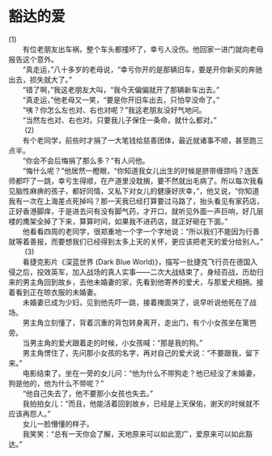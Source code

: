 # 豁达的爱
(1)  
　　有位老朋友出车祸，整个车头都撞坏了，幸亏人没伤。他回家一进门就向老母报告这个意外。  
　　“真走运，”八十多岁的老母说，“幸亏你开的是那辆旧车，要是开你新买的奔驰出去，损失就大了。”  
　　“错了啊，”我这老朋友大叫，“我今天偏偏就开了那辆新车出去。”  
　　“真走运，”他老母又一笑，“要是你开旧车出去，只怕早没命了。”  
　　“咦？你怎么左也对、右也对呢？”我这老朋友没好气地问。  
　　“当然左也对、右也对。只要我儿子保住一条命，就什么都对。”  
　　 (2)  
　　有个老同学，前些时才捐了一大笔钱给慈善团体，最近就诸事不顺，甚至跑三点半。  
　　“你会不会后悔捐了那么多？”有人问他。  
　　“悔什么呢？”他居然一瞪眼，“你知道我女儿出生的时候是脐带缠颈吗？连医师都吓了一跳，幸亏生得顺，在产道里没耽搁，要不然就出毛病了。所以每次我看见脑性麻痹的孩子，都好同情，又私下对女儿的健康好庆幸，”，他又说，“你知道我有一次在上海差点死掉吗？那一天我已经打算要过马路了，抬头看见有家药店，正好香港脚痒，于是进去问有没有脚气药，才开口，就听见外面一声巨响，好几层楼的鹰架全掉了下来，算算时间，如果我不进药店，就正好砸在下面。”  
　　他看看四周的老同学，很郑重地一个字一个字地说：“所以我们不能因为行善就等着善报，而要想我们已经得到太多上天的关怀，更应该把老天的爱分给别人。”  
　　 (3)  
　　看捷克影片《深蓝世界 (Dark Blue World)》，描写一批捷克飞行员在德国入侵之后，投效英军，加入战场的真人实事——二次大战结束了，身经百战，历劫归来的男主角回到故乡，去他未婚妻的家，先看到他寄养的爱犬，与那爱犬相拥。接着看到正在晾衣服的未婚妻。  
　　未婚妻已成为少妇，见到他先吓一跳，接着掩面哭了，说早听说他死在了战场。  
　　男主角立刻懂了，背着沉重的背包转身离开，走出门，有个小女孩坐在篱笆旁。  
　　当男主角的爱犬跟着走的时候，小女孩喊：“那是我的狗。”  
　　男主角愣住了，先问那小女孩的名字，再对自己的爱犬说：“不要跟我，留下来。”  
　　电影结束了。坐在一旁的女儿问：“他为什么不带狗走？他已经没了未婚妻，狗是他的，他为什么不带呢？”  
　　“他自己失去了，他不要那小女孩也失去。”  
　　我拍拍女儿：“而且，他能活着回到故乡，已经是上天保佑，谢天的时候就不应该再怨人。”  
　　女儿一脸懵懂的样子。  
　　我笑笑：“总有一天你会了解，天地原来可以如此宽广，爱原来可以如此豁达。”
  